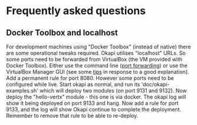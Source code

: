 # Frequently asked questions

## Docker Toolbox and localhost

For development machines using "Docker Toolbox" (instead of native)
there are some operational tweaks required. Okapi utilises "localhost" URLs.
So some ports need to be forwarded from VirtualBox (the VM provided with
Docker Toolbox).
Either use the command line
([port forwarding](https://github.com/boot2docker/boot2docker/blob/master/doc/WORKAROUNDS.md#port-forwarding))
or use the VirtualBox Manager GUI (see some [tips](http://stackoverflow.com/a/36458215)
in response to a good explanation).
Add a permanent rule for port 8080. However some ports need to be configured
while live. Start okapi as normal, and run its 'doc/okapi-examples.sh' which
will deploy two modules (on port 9131 and 9132). Now deploy the "hello-vertx"
module - this one is via docker. The okapi log will show it being deployed
on port 9133 and hang. Now add a rule for port 9133, and the log will show
Okapi continue to complete the deployment.
Remember to remove that rule to be able to re-deploy.

